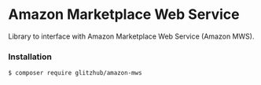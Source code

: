 # Amazon Marketplace Web Service

Library to interface with Amazon Marketplace Web Service (Amazon MWS).

### Installation
```bash
$ composer require glitzhub/amazon-mws
```